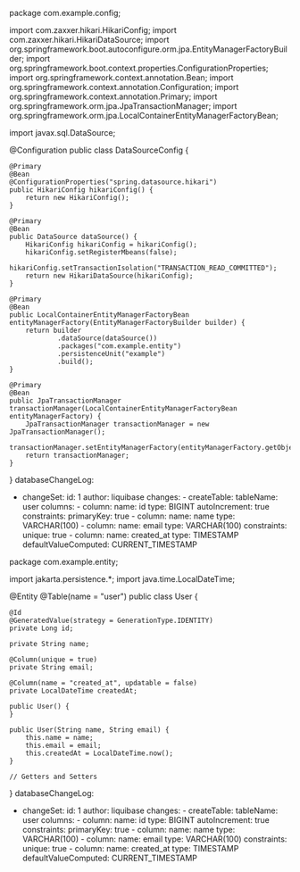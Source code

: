 package com.example.config;

import com.zaxxer.hikari.HikariConfig;
import com.zaxxer.hikari.HikariDataSource;
import org.springframework.boot.autoconfigure.orm.jpa.EntityManagerFactoryBuilder;
import org.springframework.boot.context.properties.ConfigurationProperties;
import org.springframework.context.annotation.Bean;
import org.springframework.context.annotation.Configuration;
import org.springframework.context.annotation.Primary;
import org.springframework.orm.jpa.JpaTransactionManager;
import org.springframework.orm.jpa.LocalContainerEntityManagerFactoryBean;

import javax.sql.DataSource;

@Configuration
public class DataSourceConfig {

    @Primary
    @Bean
    @ConfigurationProperties("spring.datasource.hikari")
    public HikariConfig hikariConfig() {
        return new HikariConfig();
    }

    @Primary
    @Bean
    public DataSource dataSource() {
        HikariConfig hikariConfig = hikariConfig();
        hikariConfig.setRegisterMbeans(false);
        hikariConfig.setTransactionIsolation("TRANSACTION_READ_COMMITTED");
        return new HikariDataSource(hikariConfig);
    }

    @Primary
    @Bean
    public LocalContainerEntityManagerFactoryBean entityManagerFactory(EntityManagerFactoryBuilder builder) {
        return builder
                .dataSource(dataSource())
                .packages("com.example.entity")
                .persistenceUnit("example")
                .build();
    }

    @Primary
    @Bean
    public JpaTransactionManager transactionManager(LocalContainerEntityManagerFactoryBean entityManagerFactory) {
        JpaTransactionManager transactionManager = new JpaTransactionManager();
        transactionManager.setEntityManagerFactory(entityManagerFactory.getObject());
        return transactionManager;
    }
}
databaseChangeLog:
  - changeSet:
      id: 1
      author: liquibase
      changes:
        - createTable:
            tableName: user
            columns:
              - column:
                  name: id
                  type: BIGINT
                  autoIncrement: true
                  constraints:
                    primaryKey: true
              - column:
                  name: name
                  type: VARCHAR(100)
              - column:
                  name: email
                  type: VARCHAR(100)
                  constraints:
                    unique: true
              - column:
                  name: created_at
                  type: TIMESTAMP
                  defaultValueComputed: CURRENT_TIMESTAMP

package com.example.entity;

import jakarta.persistence.*;
import java.time.LocalDateTime;

@Entity
@Table(name = "user")
public class User {

    @Id
    @GeneratedValue(strategy = GenerationType.IDENTITY)
    private Long id;

    private String name;

    @Column(unique = true)
    private String email;

    @Column(name = "created_at", updatable = false)
    private LocalDateTime createdAt;

    public User() {
    }

    public User(String name, String email) {
        this.name = name;
        this.email = email;
        this.createdAt = LocalDateTime.now();
    }

    // Getters and Setters
}
databaseChangeLog:
  - changeSet:
      id: 1
      author: liquibase
      changes:
        - createTable:
            tableName: user
            columns:
              - column:
                  name: id
                  type: BIGINT
                  autoIncrement: true
                  constraints:
                    primaryKey: true
              - column:
                  name: name
                  type: VARCHAR(100)
              - column:
                  name: email
                  type: VARCHAR(100)
                  constraints:
                    unique: true
              - column:
                  name: created_at
                  type: TIMESTAMP
                  defaultValueComputed: CURRENT_TIMESTAMP
